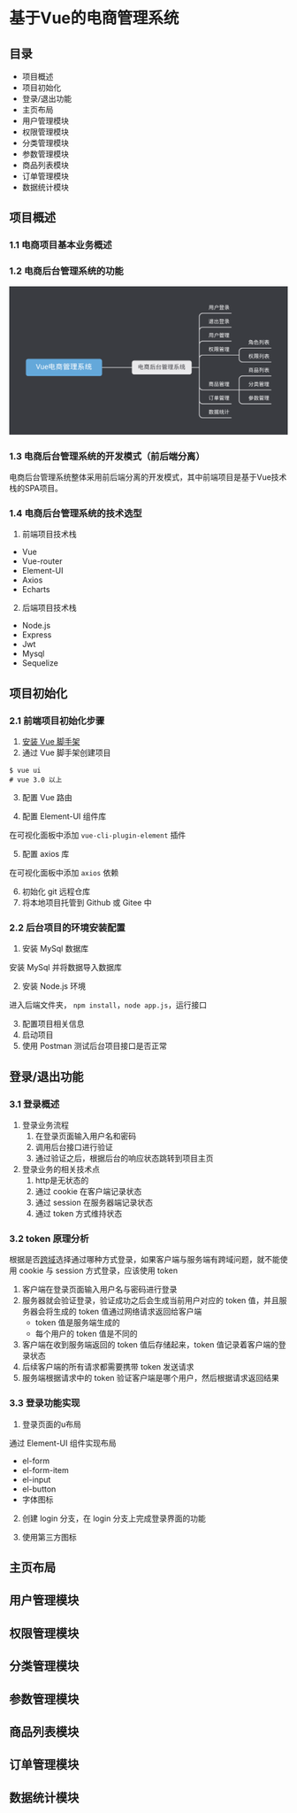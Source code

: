 # 基于Vue的电商管理系统

## 目录

+ 项目概述
+ 项目初始化
+ 登录/退出功能
+ 主页布局
+ 用户管理模块
+ 权限管理模块
+ 分类管理模块
+ 参数管理模块
+ 商品列表模块
+ 订单管理模块
+ 数据统计模块

## 项目概述

### 1.1 电商项目基本业务概述

### 1.2 电商后台管理系统的功能

![Functions overview](./bin/images/Functions-overview.png)

### 1.3 电商后台管理系统的开发模式（前后端分离）

电商后台管理系统整体采用前后端分离的开发模式，其中前端项目是基于Vue技术栈的SPA项目。

### 1.4 电商后台管理系统的技术选型

1. 前端项目技术栈
- Vue
- Vue-router
- Element-UI
- Axios
- Echarts
2. 后端项目技术栈
- Node.js
- Express
- Jwt
- Mysql
- Sequelize

## 项目初始化

### 2.1 前端项目初始化步骤

1. [安装 Vue 脚手架]()
2. 通过 Vue 脚手架创建项目

```shell
$ vue ui
# vue 3.0 以上 
```

3. 配置 Vue 路由

4. 配置 Element-UI 组件库

在可视化面板中添加 `vue-cli-plugin-element` 插件

5. 配置 axios 库

在可视化面板中添加 `axios` 依赖

6. 初始化 git 远程仓库
7. 将本地项目托管到 Github 或 Gitee 中

### 2.2 后台项目的环境安装配置

1. 安装 MySql 数据库

安装 MySql 并将数据导入数据库

2. 安装 Node.js 环境

进入后端文件夹， `npm install`，`node app.js`，运行接口

3. 配置项目相关信息
4. 启动项目
5. 使用 Postman 测试后台项目接口是否正常

## 登录/退出功能

### 3.1 登录概述

1. 登录业务流程
   1. 在登录页面输入用户名和密码
   2. 调用后台接口进行验证
   3. 通过验证之后，根据后台的响应状态跳转到项目主页
2. 登录业务的相关技术点
   1. http是无状态的
   2. 通过 cookie 在客户端记录状态
   3. 通过 session 在服务器端记录状态
   4. 通过 token 方式维持状态

### 3.2 token 原理分析

根据是否[跨域]()选择通过哪种方式登录，如果客户端与服务端有跨域问题，就不能使用 cookie 与 session 方式登录，应该使用 token

1. 客户端在登录页面输入用户名与密码进行登录
2. 服务器就会验证登录，验证成功之后会生成当前用户对应的 token 值，并且服务器会将生成的 token 值通过网络请求返回给客户端
   - token 值是服务端生成的
   - 每个用户的 token 值是不同的
3. 客户端在收到服务端返回的 token 值后存储起来，token 值记录着客户端的登录状态
4. 后续客户端的所有请求都需要携带 token 发送请求
5. 服务端根据请求中的 token 验证客户端是哪个用户，然后根据请求返回结果

### 3.3 登录功能实现

1. 登录页面的u布局

通过 Element-UI 组件实现布局
- el-form
- el-form-item
- el-input
- el-button
- 字体图标

2. 创建 login 分支，在 login 分支上完成登录界面的功能

3. 使用第三方图标

## 主页布局
## 用户管理模块
## 权限管理模块
## 分类管理模块
## 参数管理模块
## 商品列表模块
## 订单管理模块
## 数据统计模块
